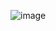 ![image](https://user-images.githubusercontent.com/74644453/125918844-aab25246-09b2-4cd9-bd51-21b7c6f96432.png)
